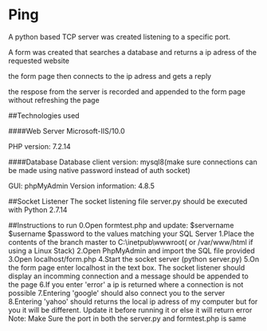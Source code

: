 # Ping

A python based TCP server was created listening to a specific port.

A form was created that searches a database and returns a ip adress of the requested website

the form page then connects to the ip adress and gets a reply

the respose from the server is recorded and appended to the form page without refreshing the page

##Technologies used

####Web Server
Microsoft-IIS/10.0

PHP version: 7.2.14 

####Database
Database client version: mysql8(make sure connections can be made using native password instead of auth socket)

GUI: phpMyAdmin Version information: 4.8.5

##Socket Listener
The socket listening file server.py should be executed with Python 2.7.14

##Instructions to run
0.Open formtest.php and update: 
$servername
$username
$password
to the values matching your SQL Server 
1.Place the contents of the branch master to C:\inetpub\wwwroot( or  /var/www/html if using a Linux Stack)
2.Open PhpMyAdmin and import the SQL file provided
3.Open localhost/form.php
4.Start the socket server (python server.py)
5.On the form page enter localhost in the text box. The socket listener should display an incomming connection and a message should be appended to the page
6.If you enter 'error' a ip is returned where a connection is not possible
7.Entering 'google' should also connect you to the server
8.Entering 'yahoo' should returns the local ip adress of my computer but for you it will be different. Update it before running it or else it will return error  
Note: Make Sure the port in both the server.py and formtest.php is same 
